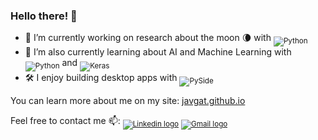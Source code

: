 ### Hello there! 👋

- 🔭 I’m currently working on research about the moon 🌘 with <sub>![Python](https://img.shields.io/badge/-Python-green?style=plastic&logo=python)</sub>
- 🌱 I’m also currently learning about AI and Machine Learning with <sub>![Python](https://img.shields.io/badge/-Python-green?style=plastic&logo=python)</sub> 
and <sub>![Keras](https://img.shields.io/badge/-Keras-red?style=plastic&logo=keras)</sub><!--<sub>![Octave](https://img.shields.io/badge/-Octave-yellow?style=plastic&logo=octave)</sub>-->
- 🛠️ I enjoy building desktop apps with <sub>![PySide](https://img.shields.io/badge/-PySide-blue?style=plastic&logo=qt)</sub>

<!-- 
and also sometimes building Web Apps with <sub>![Angular](https://img.shields.io/badge/-Angular-red?style=plastic&logo=angular)</sub>, and Mobile Apps with <sub>![Ionic](https://img.shields.io/badge/-Ionic-cyan?style=plastic&logo=ionic)</sub>
-->

You can learn more about me on my site:
<a href="https://javgat.github.io" target="_blank">javgat.github.io</a>

Feel free to contact me 📫:
<sub><a href="https://www.linkedin.com/in/javier-gaton-herguedas/" target="_blank">![Linkedin logo](https://img.shields.io/badge/-Linkedin-0e76a8?style=plastic-square&logo=Linkedin&logoColor=white)</a></sub>
<sub><a href="mailto:javigaton@gmail.com" target="_blank">![Gmail logo](https://img.shields.io/badge/-Gmail-aa0000?style=plastic-square&labelColor=FF0000&logo=gmail&logoColor=white)</a></sub>
